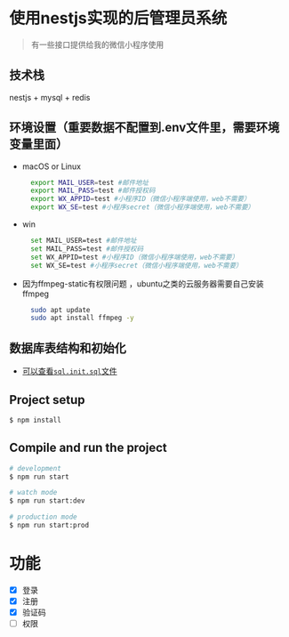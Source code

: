 # 使用nestjs实现的后管理员系统
> 有一些接口提供给我的微信小程序使用
## 技术栈
  nestjs + mysql + redis
## 环境设置（重要数据不配置到.env文件里，需要环境变量里面）
+ macOS or Linux
  ```bash
    export MAIL_USER=test #邮件地址
    export MAIL_PASS=test #邮件授权码
    export WX_APPID=test #小程序ID（微信小程序端使用，web不需要）
    export WX_SE=test #小程序secret（微信小程序端使用，web不需要）
  ```
+ win
  ```bash
    set MAIL_USER=test #邮件地址
    set MAIL_PASS=test #邮件授权码
    set WX_APPID=test #小程序ID（微信小程序端使用，web不需要）
    set WX_SE=test #小程序secret（微信小程序端使用，web不需要）
  ```
+ 因为ffmpeg-static有权限问题 ，ubuntu之类的云服务器需要自己安装ffmpeg
  ```bash
    sudo apt update
    sudo apt install ffmpeg -y
  ```
## 数据库表结构和初始化
  + [可以查看`sql.init.sql`文件](./sql.init.sql "sql.init.sql")
## Project setup

```bash
$ npm install
```

## Compile and run the project

```bash
# development
$ npm run start

# watch mode
$ npm run start:dev

# production mode
$ npm run start:prod
```
# 功能
- [x] 登录
- [x] 注册
- [x] 验证码
- [ ] 权限
